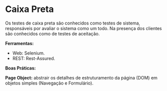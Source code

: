 # Caixa Preta
Os testes de caixa preta são conhecidos como testes de sistema, responsáveis por avaliar o sistema como um todo. Na presença dos clientes são conhecidos como de testes de aceitação.

**Ferramentas:**
* Web: Selenium.
* REST: Rest-Assured.

**Boas Práticas:**

**Page Object:** abstrair os detalhes de estruturamento da página (DOM) em objetos simples (Navegação e Formulário).